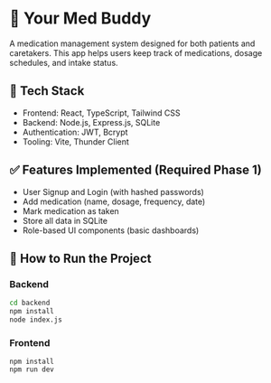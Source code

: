 # 💊 Your Med Buddy

A medication management system designed for both patients and caretakers. This app helps users keep track of medications, dosage schedules, and intake status.

## 🔧 Tech Stack

- Frontend: React, TypeScript, Tailwind CSS
- Backend: Node.js, Express.js, SQLite
- Authentication: JWT, Bcrypt
- Tooling: Vite, Thunder Client

## ✅ Features Implemented (Required Phase 1)

- User Signup and Login (with hashed passwords)
- Add medication (name, dosage, frequency, date)
- Mark medication as taken
- Store all data in SQLite
- Role-based UI components (basic dashboards)

## 🚀 How to Run the Project

### Backend

```bash
cd backend
npm install
node index.js
```

### Frontend

```cd frontend
npm install
npm run dev
```


